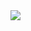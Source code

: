 <img src="https://github.com/devkow77/java-biblioteka-crud-app/blob/main/diagram%20klas.png?raw=true" />
